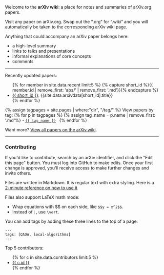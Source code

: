 Welcome to the **arXiv wiki**: a place for notes and summaries of arXiv.org papers.

Visit any paper on arXiv.org. Swap out the “.org” for “.wiki” and you will automatically be taken to the corresponding arXiv wiki page.

Anything that could accompany an arXiv paper belongs here:

* a high-level summary
* links to talks and presentations
* informal explanations of core concepts
* comments

---

Recently updated papers:

<ul>
{% for member in site.data.recent limit:5 %}
{% capture short_id %}{{ member.id | remove_first: 'abs/' | remove_first: '.md'}}{% endcapture %}
<li><a href="/{{ member.id }}">{{ short_id }}</a>: {{site.data.arxivdata[short_id].title}}</li>
{% endfor %}
</ul>

<p>
{% assign tagpages = site.pages | where:"dir", "/tag/" %}
View papers by tag: <span>{% for p in tagpages %}
{% assign tag_name = p.name | remove_first: '.md'%}
- <code><a href="/tag/{{ tag_name }}"><nobr>{{ tag_name }}</nobr></a>&nbsp;</code>
{% endfor %}
</span>
</p>

Want more? [View all papers on the arXiv.wiki](https://arxiv.wiki/all).

---

### Contributing

If you'd like to contribute, search by an arXiv identifier, and click the "Edit this page" button. You must log into GitHub to make edits. Once your first change is approved, you'll receive access to make further changes and invite others.

Files are written in Markdown. It is regular text with extra styling. Here is a [2-minute reference on how to use it](https://www.markdownguide.org/cheat-sheet).

Files also support LaTeX math mode:
* Wrap equations with \$\$ on each side, like `$$y = x^2$$`.
* Instead of `|`, use `\vert`.

You can add tags by adding these three lines to the top of a page:
```
---
tags: [QAOA, local-algorithms]
---
```

Top 5 contributors:
<ul>
{% for c in site.data.contributors limit:5 %}
<li><a target="_blank" href="https://github.com/{{ c.id }}">{{ c.id }}</a></li>
{% endfor %}
</ul>
